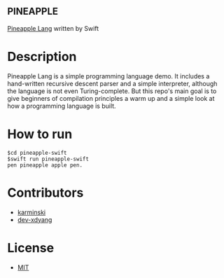 PINEAPPLE
---------

[Pineapple Lang](https://github.com/karminski/pineapple) written by Swift

# Description

Pineapple Lang is a simple programming language demo. It includes a hand-written recursive descent parser and a simple interpreter, although the language is not even Turing-complete. But this repo's main goal is to give beginners of compilation principles a warm up and a simple look at how a programming language is built.

# How to run

```terminal
$cd pineapple-swift
$swift run pineapple-swift
pen pineapple apple pen.

```

# Contributors

- [karminski](https://github.com/karminski)
- [dev-xdyang](https://github.com/dev-xdyang)

# License

- [MIT](./LICENSE)

